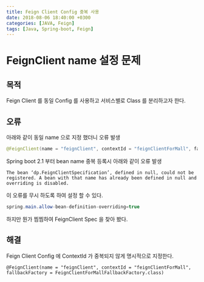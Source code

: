 ```yaml
---
title: Feign Client Config 중복 사용
date: 2018-08-06 18:40:00 +0300
categories: [JAVA, Feign]
tags: [Java, Spring-boot, Feign]
---
```


# FeignClient name 설정 문제
## 목적
Feign Client 를 동일 Config 를 사용하고 서비스별로 Class 를 분리하고자 한다.

## 오류
아래와 같이 동일 name 으로 지정 했더니 오류 발생
```JAVA
@FeignClient(name = "feignClient", contextId = "feignClientForMall", fallbackFactory = FeignClientForMallFallbackFactory.class)
```

Spring boot 2.1 부터 bean name 중복 등록시 아래와 같이 오류 발생
```
The bean ‘dp.FeignClientSpecification’, defined in null, could not be registered. A bean with that name has already been defined in null and overriding is disabled.
```

이 오류를 무시 하도록 하여 설정 할 수 있다.
```JAVA
spring.main.allow-bean-definition-overriding=true
```

하지만 뭔가 찜찜하여 FeignClient Spec 을 찾아 봤다.

## 해결
Feign Client Config 에 ContextId 가 중복되지 않게 명시적으로 지정한다.
```
@FeignClient(name = "feignClient", contextId = "feignClientForMall", fallbackFactory = FeignClientForMallFallbackFactory.class)
```
